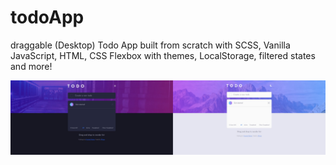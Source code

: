 # todoApp
draggable (Desktop) Todo App built from scratch with SCSS, Vanilla JavaScript, HTML, CSS Flexbox with themes, LocalStorage, filtered states and more!

<a href="https://sproga.github.io/todoApp/"><img src="./todo.jpg" /></a>

